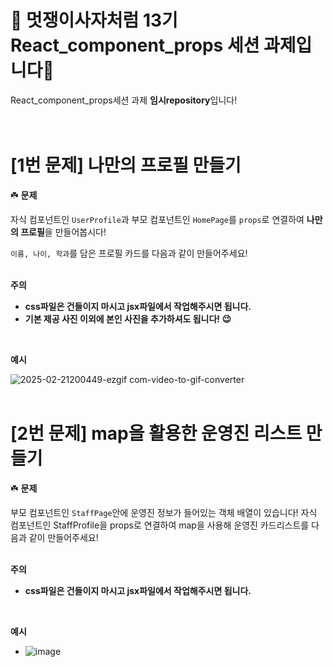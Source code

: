 # 🦁 멋쟁이사자처럼 13기 React_component_props 세션 과제입니다🦁
React_component_props세션 과제 **임시repository**입니다!
<br/>
<br/>
<br/>
  
# [1번 문제] 나만의 프로필 만들기

☘️ **문제**

자식 컴포넌트인 `UserProfile`과 부모 컴포넌트인 `HomePage`를 `props`로 연결하여 **나만의 프로필**을 만들어봅시다!

`이름, 나이, 학과`를 담은 프로필 카드를 다음과 같이 만들어주세요! 
<br/>
<br/>

**주의**

- **css파일은 건들이지 마시고 jsx파일에서 작업해주시면 됩니다.**
- **기본 제공 사진 이외에 본인 사진을 추가하셔도 됩니다! 😉**
<br/>

**예시**


![2025-02-21200449-ezgif com-video-to-gif-converter](https://github.com/user-attachments/assets/c0315ee4-b67a-482f-a47f-2c494c7ff4e1)
<br/>
<br/>

# [2번 문제] map을 활용한 운영진 리스트 만들기

☘️ **문제**

부모 컴포넌트인 `StaffPage`안에 운영진 정보가 들어있는 객체 배열이 있습니다! 자식 컴포넌트인 StaffProfile을 props로 연결하여  map을 사용해 운영진 카드리스트를 다음과 같이 만들어주세요!
<br/>
<br/>

**주의**

- **css파일은 건들이지 마시고 jsx파일에서 작업해주시면 됩니다.**
<br/>

**예시**
- ![image](https://github.com/user-attachments/assets/61cbe299-92fb-4e92-9ae7-bf9d4e8c2f3f)


